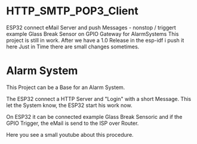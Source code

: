# HTTP_SMTP_POP3_Client
ESP32 connect eMail Server and push Messages - nonstop / triggert example Glass Break Sensor on GPIO Gateway for AlarmSystems
This project is still in work. After we have a 1.0 Release in the esp-idf i push it here
Just in Time there are small changes sometimes.

# Alarm System
This Project can be a Base for an Alarm System.

The ESP32 connect a HTTP Server and "Login" with a short Message.
This let the System know, the ESP32 start his work now.

On ESP32 it can be connected example Glass Break Sensoric and if the GPIO Trigger,
the eMail is send to the ISP over Router.

Here you see a small youtube about this procedure.


